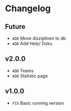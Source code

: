 # Changelog

## Future
- `ADD` Move disziplinen to db
- `ADD` Add Help/ Doku

## v2.0.0
- `ADD` Teams
- `ADD` Statistic page

## v1.0.0
- `FIX` Basic running version
